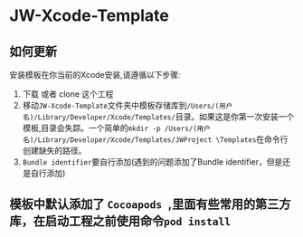 # JW-Xcode-Template

## 如何更新

安装模板在你当前的Xcode安装,请遵循以下步骤:

1. 下载 或者 clone 这个工程
2. 移动```JW-Xcode-Template```文件夹中模板存储库到```/Users/(用户名)/Library/Developer/Xcode/Templates/```目录。如果这是你第一次安装一个模板,目录会失踪。一个简单的```mkdir -p /Users/(用户名)/Library/Developer/Xcode/Templates/JWProject \Templates```在命令行创建缺失的路径。
3. ```Bundle identifier```要自行添加(遇到的问题添加了Bundle identifier，但是还是自行添加)

## 模板中默认添加了 ```Cocoapods ```,里面有些常用的第三方库，在启动工程之前使用命令```pod install``` 
